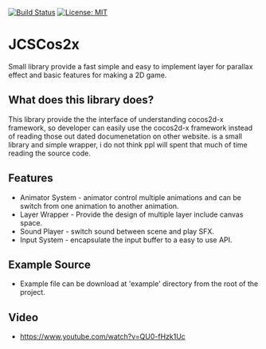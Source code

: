 [![Build Status](https://travis-ci.com/jcs090218/JCSCos2x_Lib_src.svg?branch=master)](https://travis-ci.com/jcs090218/JCSCos2x_Lib_src)
[![License: MIT](https://img.shields.io/badge/License-MIT-yellow.svg)](https://opensource.org/licenses/MIT)


# JCSCos2x #

Small library provide a fast simple and easy to implement layer for
parallax effect and basic features for making a 2D game.


## What does this library does? ##
This library provide the the interface of understanding cocos2d-x framework, 
so developer can easily use the cocos2d-x framework instead of reading those out 
dated documenetation on other website. is a small library and simple wrapper, i 
do not think ppl will spent that much of time reading the source code.


## Features ##
* Animator System -  animator control multiple animations and can be switch from 
 one animation to another animation.
* Layer Wrapper - Provide the design of multiple layer include canvas space.
* Sound Player - switch sound between scene and play SFX. 
* Input System - encapsulate the input buffer to a easy to use API.


## Example Source ##
* Example file can be download at 'example' directory from the root
 of the project.


## Video ##
* https://www.youtube.com/watch?v=QU0-fHzk1Uc
